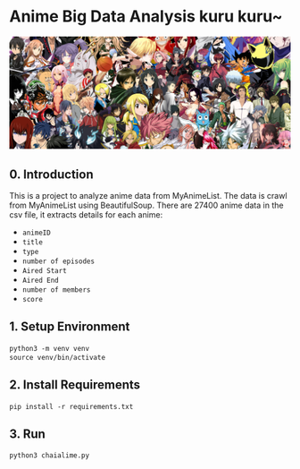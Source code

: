 # Anime Big Data Analysis kuru kuru~
![](./docs/wall.jpg)
## 0. Introduction
This is a project to analyze anime data from MyAnimeList. The data is crawl from MyAnimeList using BeautifulSoup. There are 27400 anime data in the csv file, it extracts details for each anime:
- `animeID`
- `title`
- `type`
- `number of episodes`
- `Aired Start`
- `Aired End`
- `number of members`
- `score`

## 1. Setup Environment
```
python3 -m venv venv
source venv/bin/activate
```

## 2. Install Requirements
```
pip install -r requirements.txt
```

## 3. Run
```
python3 chaialime.py
```
